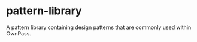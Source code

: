 # pattern-library

A pattern library containing design patterns that are commonly used within OwnPass.
